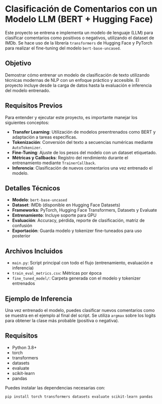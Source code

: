 # Clasificación de Comentarios con un Modelo LLM (BERT + Hugging Face)

Este proyecto se entrena e implementa un modelo de lenguaje (LLM) para clasificar comentarios como positivos o negativos, utilizando el dataset de IMDb. Se hace uso de la librería `transformers` de Hugging Face y PyTorch para realizar el fine-tuning del modelo `bert-base-uncased`.

## Objetivo

Demostrar cómo entrenar un modelo de clasificación de texto utilizando técnicas modernas de NLP con un enfoque práctico y accesible. El proyecto incluye desde la carga de datos hasta la evaluación e inferencia del modelo entrenado.

## Requisitos Previos

Para entender y ejecutar este proyecto, es importante manejar los siguientes conceptos:

- **Transfer Learning**: Utilización de modelos preentrenados como BERT y adaptación a tareas específicas.
- **Tokenización**: Conversión del texto a secuencias numéricas mediante `AutoTokenizer`.
- **Fine-Tuning**: Ajuste de los pesos del modelo con un dataset etiquetado.
- **Métricas y Callbacks**: Registro del rendimiento durante el entrenamiento mediante `TrainerCallback`.
- **Inferencia**: Clasificación de nuevos comentarios una vez entrenado el modelo.

## Detalles Técnicos

- **Modelo**: `bert-base-uncased`
- **Dataset**: IMDb (disponible en Hugging Face Datasets)
- **Frameworks**: PyTorch, Hugging Face Transformers, Datasets y Evaluate
- **Entrenamiento**: Incluye soporte para GPU
- **Evaluación**: Accuracy, pérdida, reporte de clasificación, matriz de confusión
- **Exportación**: Guarda modelo y tokenizer fine-tuneados para uso posterior

## Archivos Incluidos

- `main.py`: Script principal con todo el flujo (entrenamiento, evaluación e inferencia)
- `train_eval_metrics.csv`: Métricas por época
- `fine_tuned_model/`: Carpeta generada con el modelo y tokenizer entrenados

## Ejemplo de Inferencia

Una vez entrenado el modelo, puedes clasificar nuevos comentarios como se muestra en el ejemplo al final del script. Se utiliza `argmax` sobre los logits para obtener la clase más probable (positiva o negativa).

## Requisitos

- Python 3.8+
- torch
- transformers
- datasets
- evaluate
- scikit-learn
- pandas

Puedes instalar las dependencias necesarias con:

```bash
pip install torch transformers datasets evaluate scikit-learn pandas
